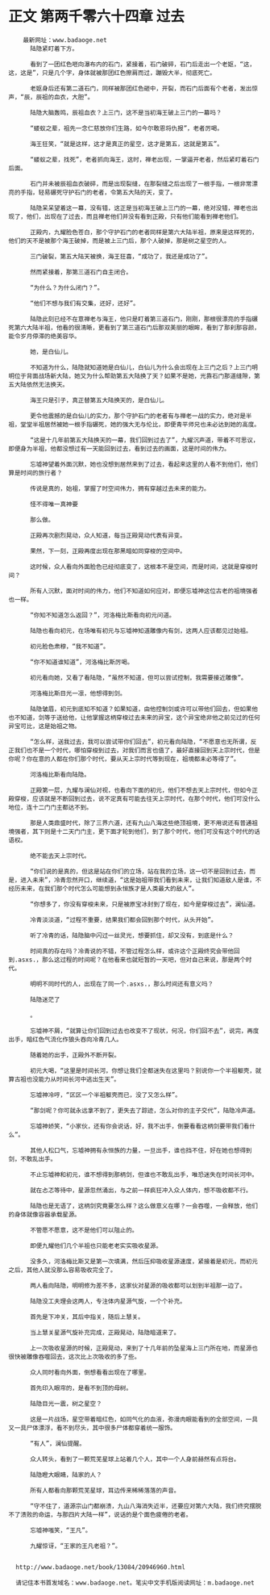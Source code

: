 # 正文 第两千零六十四章 过去
        最新网址：www.badaoge.net
          陆隐紧盯着下方。
      
          看到了一团红色咂向瀑布内的石门，紧接着，石门破碎，石门后走出一个老妪，“这，这，这是”，只是几个字，身体就被那团红色擦肩而过，蹦毁大半，彻底死亡。
      
          老妪身后还有第二道石门，同样被那团红色砸中，开裂，而石门后面有个老者，发出惊声，“辰，辰祖的血衣，大胆”。
      
          陆隐大脑轰鸣，辰祖血衣？上三门，这不是当初海王破上三门的一幕吗？
      
          “蝼蚁之辈，祖先一念仁慈放你们生路，如今尔敢恩将仇报”，老者厉喝。
      
          海王狂笑，“就是这样，这才是真正的星空，这才是第五，这就是第五”。
      
          “蝼蚁之辈，找死”，老者抓向海王，这时，禅老出现，一掌逼开老者，然后紧盯着石门后面。
      
          石门并未被辰祖血衣破碎，而是出现裂缝，在那裂缝之后出现了一根手指，一根非常漂亮的手指，轻易碾死守护石门的老者，令第五大陆的天，变了。
      
          陆隐呆呆望着这一幕，没有错，这正是当初海王破上三门的一幕，绝对没错，禅老也出现了，他们，出现在了过去，而且禅老他们并没有看到正殿，只有他们能看到禅老他们。
      
          正殿内，九耀脸色苍白，那个守护石门的老者同样是第六大陆半祖，原来是这样死的，他们的天不是被那个海王破掉，而是被上三门后，那个人破掉，那是树之星空的人。
      
          三门破裂，第五大陆天被换，海王狂喜，“成功了，我还是成功了”。
      
          然而紧接着，那第三道石门自主闭合。
      
          “为什么？为什么闭门？”。
      
          “他们不想与我们有交集，还好，还好”。
      
          陆隐此刻已经不在意禅老与海王，他只是盯着第三道石门，刚刚，那根很漂亮的手指碾死第六大陆半祖，他看的很清晰，更看到了第三道石门后那双美丽的眼眸，看到了那刹那容颜，能令岁月停滞的绝美容华。
      
          她，是白仙儿。
      
          不知道为什么，陆隐就知道她是白仙儿，白仙儿为什么会出现在上三门之后？上三门明明位于背面战场新大陆，她又为什么帮助第五大陆换了天？如果不是她，光靠石门那道缝隙，第五大陆依然无法换天。
      
          海王只是引子，真正替第五大陆换天的，是白仙儿。
      
          更令他震撼的是白仙儿的实力，那个守护石门的老者有与禅老一战的实力，绝对是半祖，堂堂半祖居然被她一根手指碾死，她的强大无与伦比，即便青平师兄也未必达到她的高度。
      
          “这是十几年前第五大陆换天的一幕，我们回到过去了”，九耀沉声道，带着不可思议，即便身为半祖，他都没想过有一天能回到过去，看到过去的画面，这是时间的伟力。
      
          忘墟神望着外面沉默，她也没想到居然来到了过去，看起来这里的人看不到他们，他们算是时间的旅行者？
      
          传说是真的，始祖，掌握了时空间伟力，拥有穿越过去未来的能力。
      
          怪不得唯一真神要
      
          那么做。
      
          正殿再次剧烈晃动，众人知道，每当正殿晃动代表有异变。
      
          果然，下一刻，正殿再度出现在那黑暗如同穿梭的空间中。
      
          这时候，众人看向外面脸色已经彻底变了，这根本不是空间，而是时间，这就是穿梭时间？
      
          所有人沉默，面对时间的伟力，他们不知道如何应对，即便忘墟神这位古老的祖境强者也一样。
      
          “你知不知道怎么返回？”，河洛梅比斯看向初元问道。
      
          陆隐也看向初元，在场唯有初元与忘墟神知道雕像内有剑，这两人应该都见过始祖。
      
          初元脸色肃穆，“我不知道”。
      
          “你不知道谁知道”，河洛梅比斯厉喝。
      
          初元看向她，又看了看陆隐，“虽然不知道，但可以尝试控制，我需要接近雕像”。
      
          河洛梅比斯目光一凛，他想得到剑。
      
          陆隐皱眉，初元到底知不知道？如果知道，由他控制剑或许可以带他们回去，但如果他也不知道，剑等于送给他，让他掌握这柄穿梭过去未来的异宝，这个异宝绝非他之前见过的任何异宝可比，这是始祖之物。
      
          “怎么样，送我过去，我可以尝试带你们回去”，初元看向陆隐，“不愿意也无所谓，反正我们也不是一个时代，哪怕穿梭到过去，对我们而言也值了，最好直接回到天上宗时代，但是你呢？你在意的人都在你们那个时代，要从天上宗时代等到现在，祖境都未必等得了”。
      
          河洛梅比斯看向陆隐。
      
          正殿第一层，九耀与澜仙对视，也看向下面的初元，他们不想去天上宗时代，但如今正殿穿梭，应该就是不断回到过去，说不定真有可能去往天上宗时代，在那个时代，他们可没什么地位，连十二门门主都达不到。
      
          那是人类鼎盛时代，除了三界六道，还有九山八海这些绝顶祖境，更不用说还有普通祖境强者，其下则是十二天门门主，更下面才轮到他们，到了那个时代，他们可没有这个时代的话语权。
      
          绝不能去天上宗时代。
      
          “你们说的是真的，但这是站在你们的立场，站在我的立场，这一切不是回到过去，而是，进入未来”，冷青忽然开口，继续道，“这是始祖带我们看到未来，让我们知道敌人是谁，不经历未来，在我们那个时代怎么可能想到永恒族才是人类最大的敌人”。
      
          “你想多了，你没有穿梭未来，只是被原宝冰封到了现在，如今是穿梭过去”，澜仙道。
      
          冷青淡淡道，“过程不重要，结果我们都会回到那个时代，从头开始”。
      
          听了冷青的话，陆隐脑中闪过一丝灵光，想要抓住，却又没有，到底是什么？
      
          时间真的存在吗？冷青说的不错，不管过程怎么样，或许这个正殿终究会带他回到.asxs.，那么这过程的时间呢？在他看来也就短暂的一天吧，但对自己来说，那是两个时代。
      
          明明不同时代的人，出现在了同一个.asxs.，那么时间还有意义吗？
      
          陆隐迷茫了
      
          。
      
          忘墟神不屑，“就算让你们回到过去也改变不了现状，何况，你们回不去”，说完，再度出手，暗红色气流化作狼头吞向冷青几人。
      
          随着她的出手，正殿外不断开裂。
      
          初元大喝，“这里是时间长河，你想让我们全都迷失在这里吗？别说你一个半祖躯壳，就算古祖也没能力从时间长河中逃出生天”。
      
          忘墟神冷哼，“区区一个半祖躯壳而已，没了又怎么样”。
      
          “那剑呢？你可就永远拿不到了，更失去了踪迹，怎么对你的主子交代”，陆隐冷声道。
      
          忘墟神娇笑，“小家伙，还有你会说话，好，我不出手，倒要看看这柄剑要带我们看什么”。
      
          其他人松口气，忘墟神拥有永恒族的力量，一旦出手，谁也挡不住，好在她也想得到剑，不敢乱出手。
      
          不止忘墟神和初元，谁不想得到那柄剑，但谁也不敢乱出手，唯恐迷失在时间长河中。
      
          就在忐忑等待中，星源忽然涌出，与之前一样疯狂冲入众人体内，想不吸收都不行。
      
          陆隐也是无语了，这柄剑究竟要怎么样？这么做意义在哪？一会吞噬，一会释放，他们的身体就像容器承载星源。
      
          不管愿不愿意，这不是他们可以阻止的。
      
          即便九耀他们几个半祖也只能老老实实吸收星源。
      
          没多久，河洛梅比斯又是第一次填满，然后压抑吸收星源速度，紧接着是初元，而初元之后，其他人就没那么容易吸收完全了。
      
          两人看向陆隐，明明修为差不多，这家伙对星源的吸收都可以划到半祖那一边了。
      
          陆隐没工夫理会这两人，专注体内星源气旋，一个个补充。
      
          首先是下冲关，其后中指关，随后上慧关。
      
          当上慧关星源气旋补充完成，正殿晃动，陆隐暗道来了。
      
          上一次吸收星源的时候，正殿晃动，来到了十几年前的坠星海上三门所在地，而星源也很快被雕像吞噬回去，这次比上次吸收的多了些。
      
          众人同时看向外面，倒想看看出现在了哪里。
      
          首先印入眼帘的，是看不到顶的母树。
      
          陆隐目光一震，树之星空？
      
          这是一片战场，星空带着暗红色，如同气化的血液，弥漫肉眼能看到的全部空间，一具又一具尸体漂浮，看不到尽头，其中很多尸体都穿着统一服饰。
      
          “有人”，澜仙提醒。
      
          众人转头，看到了一颗荒芜星球上站着几个人，其中一个人身前赫然有点将台。
      
          陆隐瞪大眼睛，陆家的人？
      
          所有人都看向那颗荒芜星球，耳边传来稀稀落落的声音。
      
          “守不住了，道源宗山门都崩溃，九山八海消失近半，还要应对第六大陆，我们终究摆脱不了溃败的命运，与那四片大陆一样”，说话的是个面色疲倦的老者。
      
          忘墟神嗤笑，“王凡”。
      
          九耀惊讶，“王家的王凡老祖？”。
      
      
      http://www.badaoge.net/book/13084/20946960.html
      
      请记住本书首发域名：www.badaoge.net。笔尖中文手机版阅读网址：m.badaoge.net